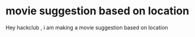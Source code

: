 # movie suggestion based on location
 Hey hackclub , i am making a movie suggestion based on location
